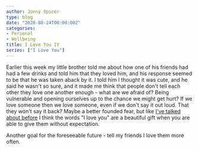 ```yaml
---
author: Jonny Spicer
type: blog
date: "2020-08-24T00:00:00Z"
categories:
- Personal
- Wellbeing
title: I Love You IV
series: ["I Love You"]
---
```

Earlier this week my little brother told me about how one of his friends had had a few drinks and told him that they loved him, and his response seemed to be that he was taken aback
by it. I told him I thought it was cute, and he said he wasn't so sure, and it made me think that people don't tell each other they love one another enough - what are we afraid of?
Being vulnerable and opening ourselves up to the chance we might get hurt? If we love someone then we love someone, even if we don't say it out loud. That they won't say it back?
Maybe a better founded fear, but like [I've talked about before](/blog/i-love-you-ii) I think the words "I love you" are a beautiful gift when you
are able to give them without expectation.

Another goal for the foreseeable future - tell my friends I love them more often.
